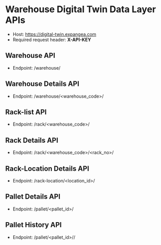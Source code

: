 # Warehouse Digital Twin Data Layer APIs

- Host: https://digital-twin.expangea.com
- Required request header: **X-API-KEY**

## Warehouse API
- Endpoint: /warehouse/

## Warehouse Details API
- Endpoint: /warehouse/<warehouse_code>/

## Rack-list API
- Endpoint: /rack/<warehouse_code>/

## Rack Details API
- Endpoint: /rack/<warehouse_code>/<rack_no>/

## Rack-Location Details API
- Endpoint: /rack-location/<location_id>/

## Pallet Details API
- Endpoint: /pallet/<pallet_id>/

## Pallet History API
- Endpoint: /pallet/<pallet_id>/<days>/
